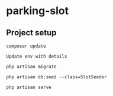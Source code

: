 # parking-slot

## Project setup

```
composer update
```

```
Update env with details
```

```
php artisan migrate
```

```
php artisan db:seed --class=SlotSeeder
```

```
php artisan serve
```

